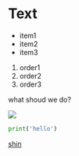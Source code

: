 # Text

- item1
- item2
- item3

1. order1
2. order2
3. order3

what shoud we do?

![](https://encrypted-tbn0.gstatic.com/images?q=tbn:ANd9GcSyPkxMuo6NOHcNx-aO-wOo3eyVnB2oTq-ZwA&s)

``` python
print('hello')
```

[shin](https://www.facebook.com/godjjanggu/?locale=et_EE)

